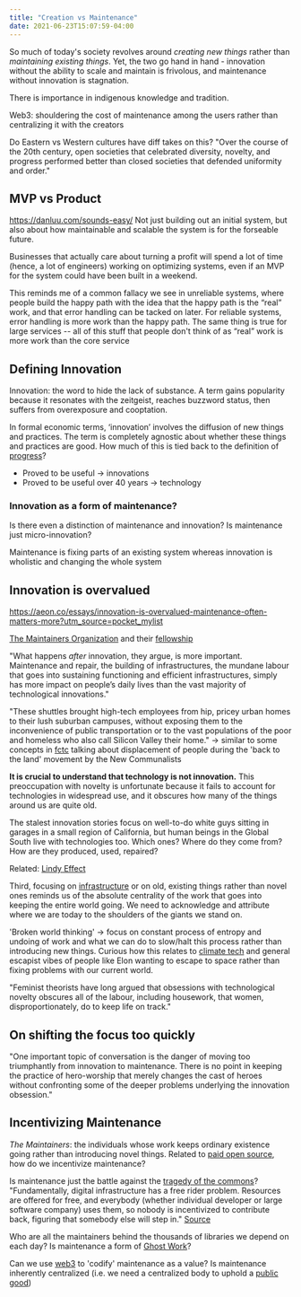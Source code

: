 ```yaml
---
title: "Creation vs Maintenance"
date: 2021-06-23T15:07:59-04:00
---
```


So much of today's society revolves around *creating new things* rather than *maintaining existing things*. Yet,  the two go hand in hand - innovation without the ability to scale and maintain is frivolous, and maintenance without innovation is stagnation.

There is importance in indigenous knowledge and tradition.

Web3: shouldering the cost of maintenance among the users rather than centralizing it with the creators

Do Eastern vs Western cultures have diff takes on this? "Over the course of the 20th century, open societies that celebrated diversity, novelty, and progress performed better than closed societies that defended uniformity and order."

## MVP vs Product
https://danluu.com/sounds-easy/
Not just building out an initial system, but also about how maintainable and scalable the system is for the forseable future.

Businesses that actually care about turning a profit will spend a lot of time (hence, a lot of engineers) working on optimizing systems, even if an MVP for the system could have been built in a weekend.

This reminds me of a common fallacy we see in unreliable systems, where people build the happy path with the idea that the happy path is the “real” work, and that error handling can be tacked on later. For reliable systems, error handling is more work than the happy path. The same thing is true for large services -- all of this stuff that people don't think of as “real” work is more work than the core service

## Defining Innovation
Innovation: the word to hide the lack of substance. A term gains popularity because it resonates with the zeitgeist, reaches buzzword status, then suffers from overexposure and cooptation.

In formal economic terms, ‘innovation’ involves the diffusion of new things and practices. The term is completely agnostic about whether these things and practices are good. How much of this is tied back to the definition of [progress](thoughts/progress.md)?

* Proved to be useful -> innovations
* Proved to be useful over 40 years -> technology

### Innovation as a form of maintenance?
Is there even a distinction of maintenance and innovation? Is maintenance just micro-innovation?

Maintenance is fixing parts of an existing system whereas innovation is wholistic and changing the whole system

## Innovation is overvalued
https://aeon.co/essays/innovation-is-overvalued-maintenance-often-matters-more?utm_source=pocket_mylist

[The Maintainers Organization](https://themaintainers.org/) and their [fellowship](https://themaintainers.org/summer-fellow)

"What happens _after_ innovation, they argue, is more important. Maintenance and repair, the building of infrastructures, the mundane labour that goes into sustaining functioning and efficient infrastructures, simply has more impact on people’s daily lives than the vast majority of technological innovations."

"These shuttles brought high-tech employees from hip, pricey urban homes to their lush suburban campuses, without exposing them to the inconvenience of public transportation or to the vast populations of the poor and homeless who also call Silicon Valley their home." -> similar to some concepts in [fctc](thoughts/books/fctc.md) talking about displacement of people during the 'back to the land'  movement by the New Communalists

**It is crucial to understand that technology is not innovation.** This preoccupation with novelty is unfortunate because it fails to account for technologies in widespread use, and it obscures how many of the things around us are quite old.

The stalest innovation stories focus on well-to-do white guys sitting in garages in a small region of California, but human beings in the Global South live with technologies too. Which ones? Where do they come from? How are they produced, used, repaired?

Related: [Lindy Effect](thoughts/lindy-effect.md)

Third, focusing on [infrastructure](thoughts/infrastructure.md) or on old, existing things rather than novel ones reminds us of the absolute centrality of the work that goes into keeping the entire world going. We need to acknowledge and attribute where we are today to the shoulders of the giants we stand on.

'Broken world thinking' -> focus on constant process of entropy and undoing of work and what we can do to slow/halt this process rather than introducing new things. Curious how this relates to [climate tech](thoughts/climate-tech.md) and general escapist vibes of people like Elon wanting to escape to space rather than fixing problems with our current world.

"Feminist theorists have long argued that obsessions with technological novelty obscures all of the labour, including housework, that women, disproportionately, do to keep life on track."

## On shifting the focus too quickly
"One important topic of conversation is the danger of moving too triumphantly from innovation to maintenance. There is no point in keeping the practice of hero-worship that merely changes the cast of heroes without confronting some of the deeper problems underlying the innovation obsession."

## Incentivizing Maintenance
*The Maintainers*: the individuals whose work keeps ordinary existence going rather than introducing novel things. Related to [paid open source](posts/paid-open-source.md), how do we incentivize maintenance?

Is maintenance just the battle against the [tragedy of the commons](thoughts/tragedy-of-the-commons.md)? "Fundamentally, digital infrastructure has a free rider problem. Resources are offered for free, and everybody (whether individual developer or large software company) uses them, so nobody is incentivized to contribute back, figuring that somebody else will step in." [Source](https://techcrunch.com/2018/06/23/open-source-sustainability)

Who are all the maintainers behind the thousands of libraries we depend on each day? Is maintenance a form of [Ghost Work](thoughts/articles/ghost-work.md)?

Can we use [web3](toc/web3.md) to 'codify' maintenance as a value? Is maintenance inherently centralized (i.e. we need a centralized body to uphold a [public good](thoughts/public-goods.md))